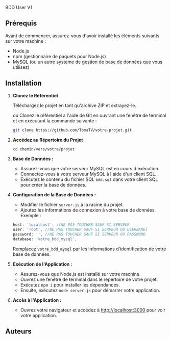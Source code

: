 BDD User V1

## Prérequis

Avant de commencer, assurez-vous d'avoir installé les éléments suivants sur votre machine :

- Node.js
- npm (gestionnaire de paquets pour Node.js)
- MySQL (ou un autre système de gestion de base de données que vous utilisez)

## Installation

1. **Clonez le Référentiel**

    Téléchargez le projet en tant qu'archive ZIP et extrayez-le.

    ou Clonez le référentiel à l'aide de Git en ouvrant une fenêtre de terminal et en exécutant la commande suivante :

    ```bash
    git clone https://github.com/TomaTV/votre-projet.git
    ```


3. **Accédez au Répertoire du Projet**

    ```bash
    cd chemin/vers/votre/projet
    ```

4. **Base de Données :**
   - Assurez-vous que votre serveur MySQL est en cours d'exécution.
   - Connectez-vous à votre serveur MySQL à l'aide d'un client SQL.
   - Exécutez le contenu du fichier SQL `bdd.sql` dans votre client SQL pour créer la base de données.

5. **Configuration de la Base de Données :**
   - Modifier le fichier `server.js` à la racine du projet.
   - Ajoutez les informations de connexion à votre base de données. Exemple :

    ```js
    host: 'localhost', //NE PAS TOUCHER SAUF SI SERVEUR
    user: 'root', //NE PAS TOUCHER SAUF SI SERVEUR OU USERNAME]
    password: '', //NE PAS TOUCHER SAUF SI SERVEUR OU PASSWORD
    database: 'votre_bdd_mysql',
    ```

    Remplacez `votre_bdd_mysql` par les informations d'identification de votre base de données.

6. **Exécution de l'Application :**
   - Assurez-vous que Node.js est installé sur votre machine.
   - Ouvrez une fenêtre de terminal dans le répertoire de votre projet.
   - Exécutez `npm i` pour installer les dépendances.
   - Ensuite, exécutez `node server.js` pour démarrer votre application.

7. **Accès à l'Application :**
   - Ouvrez votre navigateur et accédez à [http://localhost:3000](http://localhost:3000) pour voir votre application.

## Auteurs
[TOMA]: https://github.com/TomaTV
